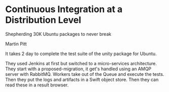 # Continuous Integration at a Distribution Level

Shepherding 30K Ubuntu packages to never break

Martin Pitt


It takes 2 day to complete the test suite of the unity package for Ubuntu.

They used Jenkins at first but switched to a micro-services architecture. They start with a proposed-migration, it get's handled using an AMQP server with RabbitMQ. Workers take out of the Queue and execute the tests. Then they put the logs and artifacts in a Swift object store. Then they can read these in a result browser.